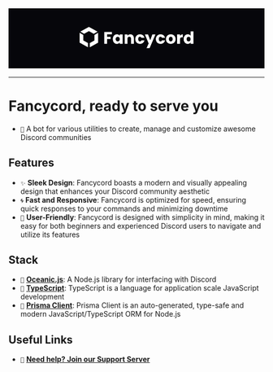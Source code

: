 <div align="center">
  <img src="./src/assets/images/Banner.png" />
</div>

---

# Fancycord, ready to serve you

- `🛟` A bot for various utilities to create, manage and customize awesome Discord communities

## Features

- `✨` **Sleek Design**: Fancycord boasts a modern and visually appealing design that enhances your Discord community aesthetic
- `🌀` **Fast and Responsive**: Fancycord is optimized for speed, ensuring quick responses to your commands and minimizing downtime
- `👥` **User-Friendly**: Fancycord is designed with simplicity in mind, making it easy for both beginners and experienced Discord users to navigate and utilize its features

## Stack

- `🌊` [**Oceanic.js**](https://oceanic.ws/): A Node.js library for interfacing with Discord
- `📘` [**TypeScript**](https://www.typescriptlang.org/): TypeScript is a language for application scale JavaScript development
- `🔺` [**Prisma Client**](https://www.prisma.io/): Prisma Client is an auto-generated, type-safe and modern JavaScript/TypeScript ORM for Node.js

## Useful Links

- `🛟` [**Need help? Join our Support Server**](https://discord.gg/RPt73adMBq)
